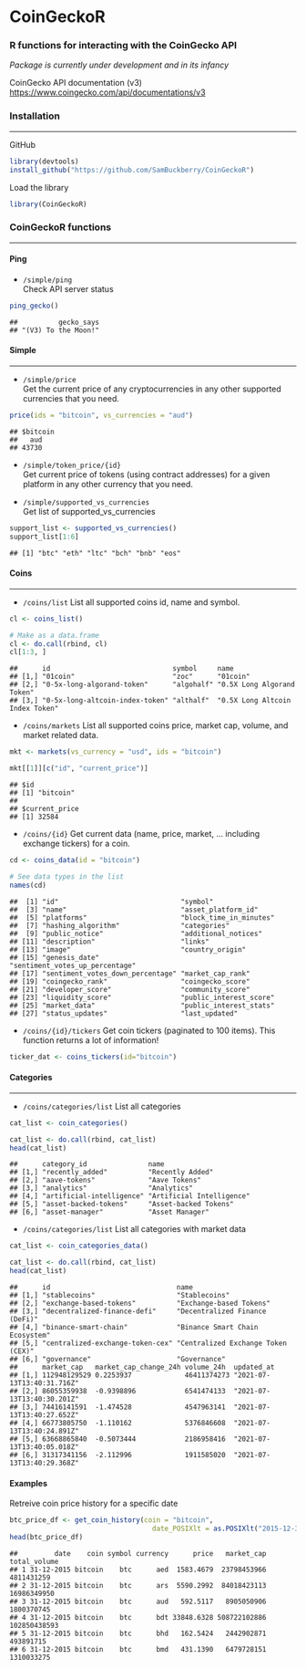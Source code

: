 CoinGeckoR
================

### R functions for interacting with the CoinGecko API

*Package is currently under development and in its infancy*

CoinGecko API documentation (v3)
<https://www.coingecko.com/api/documentations/v3>

### Installation

-----

GitHub

``` r
library(devtools)
install_github("https://github.com/SamBuckberry/CoinGeckoR")
```

Load the library

``` r
library(CoinGeckoR)
```

### CoinGeckoR functions

-----

#### Ping

  - `/simple/ping`  
    Check API server status

<!-- end list -->

``` r
ping_gecko()
```

    ##          gecko_says 
    ## "(V3) To the Moon!"

#### Simple

-----

  - `/simple/price`  
    Get the current price of any cryptocurrencies in any other supported
    currencies that you need.

<!-- end list -->

``` r
price(ids = "bitcoin", vs_currencies = "aud")
```

    ## $bitcoin
    ##   aud 
    ## 43730

  - `/simple/token_price/{id}`  
    Get current price of tokens (using contract addresses) for a given
    platform in any other currency that you need.

  - `/simple/supported_vs_currencies`  
    Get list of supported\_vs\_currencies

<!-- end list -->

``` r
support_list <- supported_vs_currencies()
support_list[1:6]
```

    ## [1] "btc" "eth" "ltc" "bch" "bnb" "eos"

#### Coins

-----

  - `/coins/list` List all supported coins id, name and symbol.

<!-- end list -->

``` r
cl <- coins_list()

# Make as a data.frame
cl <- do.call(rbind, cl)
cl[1:3, ]
```

    ##      id                              symbol     name                           
    ## [1,] "01coin"                        "zoc"      "01coin"                       
    ## [2,] "0-5x-long-algorand-token"      "algohalf" "0.5X Long Algorand Token"     
    ## [3,] "0-5x-long-altcoin-index-token" "althalf"  "0.5X Long Altcoin Index Token"

  - `/coins/markets` List all supported coins price, market cap, volume,
    and market related data.

<!-- end list -->

``` r
mkt <- markets(vs_currency = "usd", ids = "bitcoin")

mkt[[1]][c("id", "current_price")]
```

    ## $id
    ## [1] "bitcoin"
    ## 
    ## $current_price
    ## [1] 32584

  - `/coins/{id}` Get current data (name, price, market, … including
    exchange tickers) for a coin.

<!-- end list -->

``` r
cd <- coins_data(id = "bitcoin")

# See data types in the list
names(cd)
```

    ##  [1] "id"                              "symbol"                         
    ##  [3] "name"                            "asset_platform_id"              
    ##  [5] "platforms"                       "block_time_in_minutes"          
    ##  [7] "hashing_algorithm"               "categories"                     
    ##  [9] "public_notice"                   "additional_notices"             
    ## [11] "description"                     "links"                          
    ## [13] "image"                           "country_origin"                 
    ## [15] "genesis_date"                    "sentiment_votes_up_percentage"  
    ## [17] "sentiment_votes_down_percentage" "market_cap_rank"                
    ## [19] "coingecko_rank"                  "coingecko_score"                
    ## [21] "developer_score"                 "community_score"                
    ## [23] "liquidity_score"                 "public_interest_score"          
    ## [25] "market_data"                     "public_interest_stats"          
    ## [27] "status_updates"                  "last_updated"

  - `/coins/{id}/tickers` Get coin tickers (paginated to 100 items).
    This function returns a lot of information\!

<!-- end list -->

``` r
ticker_dat <- coins_tickers(id="bitcoin")
```

#### Categories

-----

  - `/coins/categories/list` List all categories

<!-- end list -->

``` r
cat_list <- coin_categories()

cat_list <- do.call(rbind, cat_list)
head(cat_list)
```

    ##      category_id               name                     
    ## [1,] "recently_added"          "Recently Added"         
    ## [2,] "aave-tokens"             "Aave Tokens"            
    ## [3,] "analytics"               "Analytics"              
    ## [4,] "artificial-intelligence" "Artificial Intelligence"
    ## [5,] "asset-backed-tokens"     "Asset-backed Tokens"    
    ## [6,] "asset-manager"           "Asset Manager"

  - `/coins/categories/list` List all categories with market data

<!-- end list -->

``` r
cat_list <- coin_categories_data()

cat_list <- do.call(rbind, cat_list)
head(cat_list)
```

    ##      id                               name                              
    ## [1,] "stablecoins"                    "Stablecoins"                     
    ## [2,] "exchange-based-tokens"          "Exchange-based Tokens"           
    ## [3,] "decentralized-finance-defi"     "Decentralized Finance (DeFi)"    
    ## [4,] "binance-smart-chain"            "Binance Smart Chain Ecosystem"   
    ## [5,] "centralized-exchange-token-cex" "Centralized Exchange Token (CEX)"
    ## [6,] "governance"                     "Governance"                      
    ##      market_cap   market_cap_change_24h volume_24h  updated_at                
    ## [1,] 112948129529 0.2253937             46411374273 "2021-07-13T13:40:31.716Z"
    ## [2,] 86055359938  -0.9398896            6541474133  "2021-07-13T13:40:30.201Z"
    ## [3,] 74416141591  -1.474528             4547963141  "2021-07-13T13:40:27.652Z"
    ## [4,] 66773805750  -1.110162             5376846608  "2021-07-13T13:40:24.891Z"
    ## [5,] 63668865840  -0.5073444            2186958416  "2021-07-13T13:40:05.018Z"
    ## [6,] 31317341156  -2.112996             1911585020  "2021-07-13T13:40:29.368Z"

#### Examples

Retreive coin price history for a specific date

``` r
btc_price_df <- get_coin_history(coin = "bitcoin",
                                   date_POSIXlt = as.POSIXlt("2015-12-31"))
head(btc_price_df)
```

    ##         date    coin symbol currency      price   market_cap total_volume
    ## 1 31-12-2015 bitcoin    btc      aed  1583.4679  23798453966   4811431259
    ## 2 31-12-2015 bitcoin    btc      ars  5590.2992  84018423113  16986349950
    ## 3 31-12-2015 bitcoin    btc      aud   592.5117   8905050906   1800370745
    ## 4 31-12-2015 bitcoin    btc      bdt 33848.6328 508722102886 102850438593
    ## 5 31-12-2015 bitcoin    btc      bhd   162.5424   2442902871    493891715
    ## 6 31-12-2015 bitcoin    btc      bmd   431.1390   6479728151   1310033275
